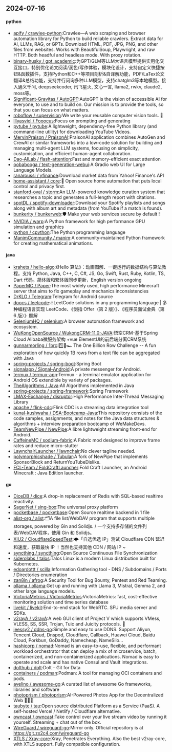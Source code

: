 ## 2024-07-16

#### python
* [apify / crawlee-python](https://github.com/apify/crawlee-python):Crawlee—A web scraping and browser automation library for Python to build reliable crawlers. Extract data for AI, LLMs, RAG, or GPTs. Download HTML, PDF, JPG, PNG, and other files from websites. Works with BeautifulSoup, Playwright, and raw HTTP. Both headful and headless mode. With proxy rotation.
* [binary-husky / gpt_academic](https://github.com/binary-husky/gpt_academic):为GPT/GLM等LLM大语言模型提供实用化交互接口，特别优化论文阅读/润色/写作体验，模块化设计，支持自定义快捷按钮&函数插件，支持Python和C++等项目剖析&自译解功能，PDF/LaTex论文翻译&总结功能，支持并行问询多种LLM模型，支持chatglm3等本地模型。接入通义千问, deepseekcoder, 讯飞星火, 文心一言, llama2, rwkv, claude2, moss等。
* [Significant-Gravitas / AutoGPT](https://github.com/Significant-Gravitas/AutoGPT):AutoGPT is the vision of accessible AI for everyone, to use and to build on. Our mission is to provide the tools, so that you can focus on what matters.
* [roboflow / supervision](https://github.com/roboflow/supervision):We write your reusable computer vision tools. 💜
* [lllyasviel / Fooocus](https://github.com/lllyasviel/Fooocus):Focus on prompting and generating
* [pytube / pytube](https://github.com/pytube/pytube):A lightweight, dependency-free Python library (and command-line utility) for downloading YouTube Videos.
* [MervinPraison / PraisonAI](https://github.com/MervinPraison/PraisonAI):PraisonAI application combines AutoGen and CrewAI or similar frameworks into a low-code solution for building and managing multi-agent LLM systems, focusing on simplicity, customisation, and efficient human-agent collaboration.
* [Dao-AILab / flash-attention](https://github.com/Dao-AILab/flash-attention):Fast and memory-efficient exact attention
* [oobabooga / text-generation-webui](https://github.com/oobabooga/text-generation-webui):A Gradio web UI for Large Language Models.
* [ranaroussi / yfinance](https://github.com/ranaroussi/yfinance):Download market data from Yahoo! Finance's API
* [home-assistant / core](https://github.com/home-assistant/core):🏡 Open source home automation that puts local control and privacy first.
* [stanford-oval / storm](https://github.com/stanford-oval/storm):An LLM-powered knowledge curation system that researches a topic and generates a full-length report with citations.
* [spotDL / spotify-downloader](https://github.com/spotDL/spotify-downloader):Download your Spotify playlists and songs along with album art and metadata (from YouTube if a match is found).
* [bunkerity / bunkerweb](https://github.com/bunkerity/bunkerweb):🛡️ Make your web services secure by default !
* [NVIDIA / warp](https://github.com/NVIDIA/warp):A Python framework for high performance GPU simulation and graphics
* [python / cpython](https://github.com/python/cpython):The Python programming language
* [ManimCommunity / manim](https://github.com/ManimCommunity/manim):A community-maintained Python framework for creating mathematical animations.

#### java
* [krahets / hello-algo](https://github.com/krahets/hello-algo):《Hello 算法》：动画图解、一键运行的数据结构与算法教程。支持 Python, Java, C++, C, C#, JS, Go, Swift, Rust, Ruby, Kotlin, TS, Dart 代码。简体版和繁体版同步更新，English version ongoing
* [PaperMC / Paper](https://github.com/PaperMC/Paper):The most widely used, high performance Minecraft server that aims to fix gameplay and mechanics inconsistencies
* [DrKLO / Telegram](https://github.com/DrKLO/Telegram):Telegram for Android source
* [doocs / leetcode](https://github.com/doocs/leetcode):🔥LeetCode solutions in any programming language | 多种编程语言实现 LeetCode、《剑指 Offer（第 2 版）》、《程序员面试金典（第 6 版）》题解
* [SeleniumHQ / selenium](https://github.com/SeleniumHQ/selenium):A browser automation framework and ecosystem.
* [WuKongOpenSource / WukongCRM-11.0-JAVA](https://github.com/WuKongOpenSource/WukongCRM-11.0-JAVA):悟空CRM-基于Spring Cloud Alibaba微服务架构 +vue ElementUI的前后端分离CRM系统
* [gunnarmorling / 1brc](https://github.com/gunnarmorling/1brc):1️⃣🐝🏎️ The One Billion Row Challenge -- A fun exploration of how quickly 1B rows from a text file can be aggregated with Java
* [spring-projects / spring-boot](https://github.com/spring-projects/spring-boot):Spring Boot
* [signalapp / Signal-Android](https://github.com/signalapp/Signal-Android):A private messenger for Android.
* [termux / termux-app](https://github.com/termux/termux-app):Termux - a terminal emulator application for Android OS extendible by variety of packages.
* [TheAlgorithms / Java](https://github.com/TheAlgorithms/Java):All Algorithms implemented in Java
* [spring-projects / spring-framework](https://github.com/spring-projects/spring-framework):Spring Framework
* [LMAX-Exchange / disruptor](https://github.com/LMAX-Exchange/disruptor):High Performance Inter-Thread Messaging Library
* [apache / flink-cdc](https://github.com/apache/flink-cdc):Flink CDC is a streaming data integration tool
* [kunal-kushwaha / DSA-Bootcamp-Java](https://github.com/kunal-kushwaha/DSA-Bootcamp-Java):This repository consists of the code samples, assignments, and notes for the Java data structures & algorithms + interview preparation bootcamp of WeMakeDevs.
* [TeamNewPipe / NewPipe](https://github.com/TeamNewPipe/NewPipe):A libre lightweight streaming front-end for Android.
* [CaffeineMC / sodium-fabric](https://github.com/CaffeineMC/sodium-fabric):A Fabric mod designed to improve frame rates and reduce micro-stutter
* [LawnchairLauncher / lawnchair](https://github.com/LawnchairLauncher/lawnchair):No clever tagline needed.
* [polymorphicshade / Tubular](https://github.com/polymorphicshade/Tubular):A fork of NewPipe that implements SponsorBlock and ReturnYouTubeDislike.
* [FCL-Team / FoldCraftLauncher](https://github.com/FCL-Team/FoldCraftLauncher):Fold Craft Launcher, an Android Minecraft : Java Edition launcher.

#### go
* [DiceDB / dice](https://github.com/DiceDB/dice):A drop-in replacement of Redis with SQL-based realtime reactivity.
* [SagerNet / sing-box](https://github.com/SagerNet/sing-box):The universal proxy platform
* [pocketbase / pocketbase](https://github.com/pocketbase/pocketbase):Open Source realtime backend in 1 file
* [alist-org / alist](https://github.com/alist-org/alist):🗂️A file list/WebDAV program that supports multiple storages, powered by Gin and Solidjs. / 一个支持多存储的文件列表/WebDAV程序，使用 Gin 和 Solidjs。
* [XIU2 / CloudflareSpeedTest](https://github.com/XIU2/CloudflareSpeedTest):🌩「自选优选 IP」测试 Cloudflare CDN 延迟和速度，获取最快 IP ！当然也支持其他 CDN / 网站 IP ~
* [syncthing / syncthing](https://github.com/syncthing/syncthing):Open Source Continuous File Synchronization
* [siderolabs / talos](https://github.com/siderolabs/talos):Talos Linux is a modern Linux distribution built for Kubernetes.
* [edoardottt / scilla](https://github.com/edoardottt/scilla):Information Gathering tool - DNS / Subdomains / Ports / Directories enumeration
* [zan8in / afrog](https://github.com/zan8in/afrog):A Security Tool for Bug Bounty, Pentest and Red Teaming.
* [ollama / ollama](https://github.com/ollama/ollama):Get up and running with Llama 3, Mistral, Gemma 2, and other large language models.
* [VictoriaMetrics / VictoriaMetrics](https://github.com/VictoriaMetrics/VictoriaMetrics):VictoriaMetrics: fast, cost-effective monitoring solution and time series database
* [livekit / livekit](https://github.com/livekit/livekit):End-to-end stack for WebRTC. SFU media server and SDKs.
* [v2rayA / v2rayA](https://github.com/v2rayA/v2rayA):A web GUI client of Project V which supports VMess, VLESS, SS, SSR, Trojan, Tuic and Juicity protocols. 🚀
* [jeessy2 / ddns-go](https://github.com/jeessy2/ddns-go):Simple and easy to use DDNS. Support Aliyun, Tencent Cloud, Dnspod, Cloudflare, Callback, Huawei Cloud, Baidu Cloud, Porkbun, GoDaddy, Namecheap, NameSilo...
* [hashicorp / nomad](https://github.com/hashicorp/nomad):Nomad is an easy-to-use, flexible, and performant workload orchestrator that can deploy a mix of microservice, batch, containerized, and non-containerized applications. Nomad is easy to operate and scale and has native Consul and Vault integrations.
* [dolthub / dolt](https://github.com/dolthub/dolt):Dolt – Git for Data
* [containers / podman](https://github.com/containers/podman):Podman: A tool for managing OCI containers and pods.
* [avelino / awesome-go](https://github.com/avelino/awesome-go):A curated list of awesome Go frameworks, libraries and software
* [photoprism / photoprism](https://github.com/photoprism/photoprism):AI-Powered Photos App for the Decentralized Web 🌈💎✨
* [taubyte / tau](https://github.com/taubyte/tau):Open source distributed Platform as a Service (PaaS). A self-hosted Vercel / Netlify / Cloudflare alternative.
* [owncast / owncast](https://github.com/owncast/owncast):Take control over your live stream video by running it yourself. Streaming + chat out of the box.
* [WireGuard / wireguard-go](https://github.com/WireGuard/wireguard-go):Mirror only. Official repository is at https://git.zx2c4.com/wireguard-go
* [XTLS / Xray-core](https://github.com/XTLS/Xray-core):Xray, Penetrates Everything. Also the best v2ray-core, with XTLS support. Fully compatible configuration.
